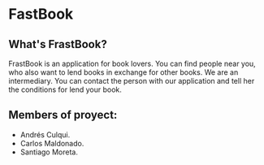FastBook
========

What's FrastBook?
----

FrastBook is an application for book lovers.
You can find people near you, who also want to lend books in exchange for other books.
We are an intermediary. You can contact the person with our application and tell her the conditions for lend your book.

Members of proyect:
----
- Andrés Culqui.
- Carlos Maldonado.
- Santiago Moreta.
